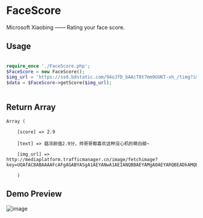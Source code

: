 # FaceScore
Microsoft Xiaobing —— Rating your face score.

## Usage
```php 
  
require_once './FaceScore.php';
$FaceScore = new FaceScore();
$img_url = 'https://ss0.bdstatic.com/94oJfD_bAAcT8t7mm9GUKT-xh_/timg?image&quality=100&size=b4000_4000&sec=1475252554&di=0a83b9e5c333c2651c0148af86364dc4&src=http://pic.xoyo.com/cms/rt/2011/06/03/01/4.jpg';
$data = $FaceScore->getScore($img_url);
  
```

## Return Array
	Array ( 

		[score] => 2.9 

		[text] => 菇凉颜值2.9分，帅哥哥都喜欢这种没心机的萌白甜~ 

		[img_url] => http://mediaplatform.trafficmanager.cn/image/fetchimage?key=UQAfAC8ABAAAAFcAFgAGABYASgA1AEYANwA1AEIANQBBAEYAMgA0AEYARQBEADkAMQBGADcANgAxADkANgA4AEIAMAAxADMAQgA1ADkAMwA5AEUA 

		)

## Demo Preview

![image](https://github.com/Patrick-95/FaceScore/raw/master/screenshot.jpeg)

